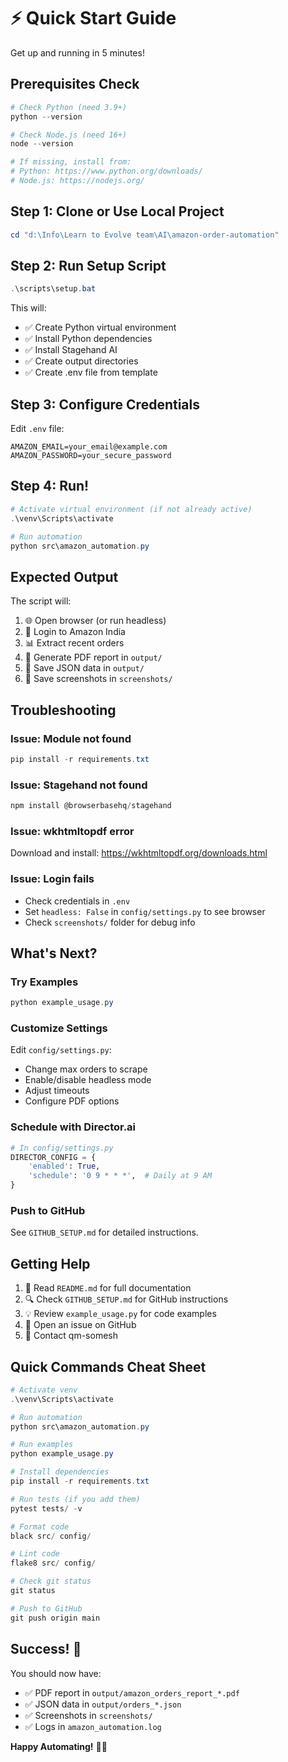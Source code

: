 # ⚡ Quick Start Guide

Get up and running in 5 minutes!

## Prerequisites Check

```powershell
# Check Python (need 3.9+)
python --version

# Check Node.js (need 16+)
node --version

# If missing, install from:
# Python: https://www.python.org/downloads/
# Node.js: https://nodejs.org/
```

## Step 1: Clone or Use Local Project

```powershell
cd "d:\Info\Learn to Evolve team\AI\amazon-order-automation"
```

## Step 2: Run Setup Script

```powershell
.\scripts\setup.bat
```

This will:
- ✅ Create Python virtual environment
- ✅ Install Python dependencies
- ✅ Install Stagehand AI
- ✅ Create output directories
- ✅ Create .env file from template

## Step 3: Configure Credentials

Edit `.env` file:
```env
AMAZON_EMAIL=your_email@example.com
AMAZON_PASSWORD=your_secure_password
```

## Step 4: Run!

```powershell
# Activate virtual environment (if not already active)
.\venv\Scripts\activate

# Run automation
python src\amazon_automation.py
```

## Expected Output

The script will:
1. 🌐 Open browser (or run headless)
2. 🔐 Login to Amazon India
3. 📊 Extract recent orders
4. 📄 Generate PDF report in `output/`
5. 💾 Save JSON data in `output/`
6. 📸 Save screenshots in `screenshots/`

## Troubleshooting

### Issue: Module not found
```powershell
pip install -r requirements.txt
```

### Issue: Stagehand not found
```powershell
npm install @browserbasehq/stagehand
```

### Issue: wkhtmltopdf error
Download and install: https://wkhtmltopdf.org/downloads.html

### Issue: Login fails
- Check credentials in `.env`
- Set `headless: False` in `config/settings.py` to see browser
- Check `screenshots/` folder for debug info

## What's Next?

### Try Examples
```powershell
python example_usage.py
```

### Customize Settings
Edit `config/settings.py`:
- Change max orders to scrape
- Enable/disable headless mode
- Adjust timeouts
- Configure PDF options

### Schedule with Director.ai
```python
# In config/settings.py
DIRECTOR_CONFIG = {
    'enabled': True,
    'schedule': '0 9 * * *',  # Daily at 9 AM
}
```

### Push to GitHub
See `GITHUB_SETUP.md` for detailed instructions.

## Getting Help

1. 📖 Read `README.md` for full documentation
2. 🔍 Check `GITHUB_SETUP.md` for GitHub instructions
3. 💡 Review `example_usage.py` for code examples
4. 🐛 Open an issue on GitHub
5. 📧 Contact qm-somesh

## Quick Commands Cheat Sheet

```powershell
# Activate venv
.\venv\Scripts\activate

# Run automation
python src\amazon_automation.py

# Run examples
python example_usage.py

# Install dependencies
pip install -r requirements.txt

# Run tests (if you add them)
pytest tests/ -v

# Format code
black src/ config/

# Lint code
flake8 src/ config/

# Check git status
git status

# Push to GitHub
git push origin main
```

## Success! 🎉

You should now have:
- ✅ PDF report in `output/amazon_orders_report_*.pdf`
- ✅ JSON data in `output/orders_*.json`
- ✅ Screenshots in `screenshots/`
- ✅ Logs in `amazon_automation.log`

**Happy Automating!** 🤖✨
